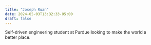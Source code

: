 ```yaml
---
title: "Joseph Ruan"
date: 2024-05-03T13:32:33-05:00
draft: false
---
```


Self-driven engineering student at Purdue looking to make the world a better place.
